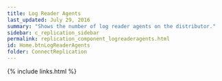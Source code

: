```yaml
---
title: Log Reader Agents
last_updated: July 29, 2016
summary: "Shows the number of log reader agents on the distributor."
sidebar: c_replication_sidebar
permalink: replication_component_logreaderagents.html
id: Home.btnLogReaderAgents
folder: ConnectReplication
---
```



{% include links.html %}
